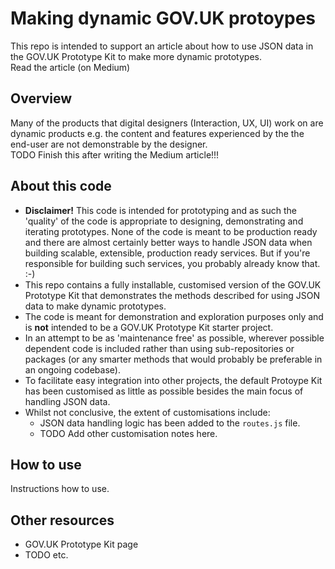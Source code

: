 # Making dynamic GOV.UK protoypes

This repo is intended to support an article about how to use JSON data in the GOV.UK Prototype Kit to make more dynamic prototypes.  
Read the article (on Medium)

## Overview

Many of the products that digital designers (Interaction, UX, UI) work on are dynamic products e.g. the content and features experienced by the the end-user are not demonstrable by the designer.  
TODO Finish this after writing the Medium article!!!

## About this code

* **Disclaimer!** This code is intended for prototyping and as such the 'quality' of the code is appropriate to designing, demonstrating and iterating prototypes. None of the code is meant to be production ready and there are almost certainly better ways to handle JSON data when building scalable, extensible, production ready services. But if you're responsible for building such services, you probably already know that. :-)
* This repo contains a fully installable, customised version of the GOV.UK Prototype Kit that demonstrates the methods described for using JSON data to make dynamic prototypes.
* The code is meant for demonstration and exploration purposes only and is **not** intended to be a GOV.UK Prototype Kit starter project.
* In an attempt to be as 'maintenance free' as possible, wherever possible dependent code is included rather than using sub-repositories or packages (or any smarter methods that would probably be preferable in an ongoing codebase).
* To facilitate easy integration into other projects, the default Protoype Kit has been customised as little as possible besides the main focus of handling JSON data.
* Whilst not conclusive, the extent of customisations include:
    - JSON data handling logic has been added to the `routes.js` file.
    - TODO Add other customisation notes here.

## How to use

Instructions how to use.

## Other resources

* GOV.UK Prototype Kit page
* TODO etc.